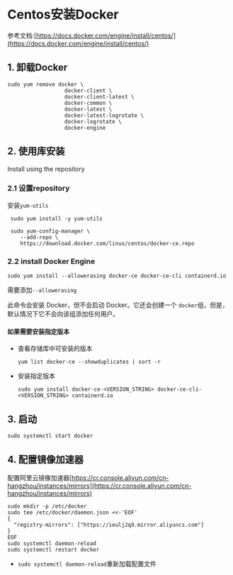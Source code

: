 # Centos安装Docker
参考文档:[https://docs.docker.com/engine/install/centos/](https://docs.docker.com/engine/install/centos/)

## 1. 卸载Docker
```shell
sudo yum remove docker \
                  docker-client \
                  docker-client-latest \
                  docker-common \
                  docker-latest \
                  docker-latest-logrotate \
                  docker-logrotate \
                  docker-engine
```

## 2. 使用库安装
Install using the repository



### 2.1 设置repository

安装``yum-utils``

```
 sudo yum install -y yum-utils
 
 sudo yum-config-manager \
    --add-repo \
    https://download.docker.com/linux/centos/docker-ce.repo
```

### 2.2 install Docker Engine

```
sudo yum install --allowerasing docker-ce docker-ce-cli containerd.io 
```

需要添加``--allowerasing``

此命令会安装 Docker，但不会启动 Docker。它还会创建一个 `docker`组，但是，默认情况下它不会向该组添加任何用户。

#### 如果需要安装指定版本

- 查看存储库中可安装的版本

  ```
  yum list docker-ce --showduplicates | sort -r
  ```

- 安装指定版本

  ```
  sudo yum install docker-ce-<VERSION_STRING> docker-ce-cli-<VERSION_STRING> containerd.io
  ```



## 3. 启动

```
sudo systemctl start docker
```



## 4. 配置镜像加速器

配置阿里云镜像加速器[https://cr.console.aliyun.com/cn-hangzhou/instances/mirrors](https://cr.console.aliyun.com/cn-hangzhou/instances/mirrors)

```
sudo mkdir -p /etc/docker
sudo tee /etc/docker/daemon.json <<-'EOF'
{
  "registry-mirrors": ["https://ieulj2q9.mirror.aliyuncs.com"]
}
EOF
sudo systemctl daemon-reload
sudo systemctl restart docker
```

- ``sudo systemctl daemon-reload``重新加载配置文件

